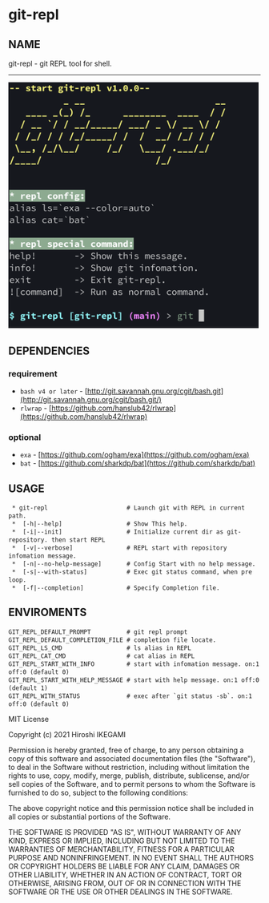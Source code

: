 # git-repl

NAME
----
git-repl - git REPL tool for shell.

----
<img src="https://github.com/magicdrive/git-repl/raw/main/docs/images/image.png" alt="git-repl" width="500" >


DEPENDENCIES
----

### requirement

* `bash v4 or later` - [http://git.savannah.gnu.org/cgit/bash.git](http://git.savannah.gnu.org/cgit/bash.git/)
* `rlwrap` - [https://github.com/hanslub42/rlwrap](https://github.com/hanslub42/rlwrap)

### optional

* `exa` - [https://github.com/ogham/exa](https://github.com/ogham/exa)
* `bat` - [https://github.com/sharkdp/bat](https://github.com/sharkdp/bat)

USAGE
----
```
 * git-repl                      # Launch git with REPL in current path.
 *  [-h|--help]                  # Show This help.
 *  [-i|--init]                  # Initialize current dir as git-repository. then start REPL
 *  [-v|--verbose]               # REPL start with repository infomation message.
 *  [-n|--no-help-message]       # Config Start with no help message.
 *  [-s|--with-status]           # Exec git status command, when pre loop.
 *  [-f|--completion]            # Specify Completion file.
```

ENVIROMENTS
----
```
GIT_REPL_DEFAULT_PROMPT          # git repl prompt
GIT_REPL_DEFAULT_COMPLETION_FILE # completion file locate.
GIT_REPL_LS_CMD                  # ls alias in REPL
GIT_REPL_CAT_CMD                 # cat alias in REPL
GIT_REPL_START_WITH_INFO         # start with infomation message. on:1 off:0 (default 0)
GIT_REPL_START_WITH_HELP_MESSAGE # start with help message. on:1 off:0 (default 1)
GIT_REPL_WITH_STATUS             # exec after `git status -sb`. on:1 off:0 (default 0)
```


MIT License

Copyright (c) 2021 Hiroshi IKEGAMI

Permission is hereby granted, free of charge, to any person obtaining a copy
of this software and associated documentation files (the "Software"), to deal
in the Software without restriction, including without limitation the rights
to use, copy, modify, merge, publish, distribute, sublicense, and/or sell
copies of the Software, and to permit persons to whom the Software is
furnished to do so, subject to the following conditions:

The above copyright notice and this permission notice shall be included in all
copies or substantial portions of the Software.

THE SOFTWARE IS PROVIDED "AS IS", WITHOUT WARRANTY OF ANY KIND, EXPRESS OR
IMPLIED, INCLUDING BUT NOT LIMITED TO THE WARRANTIES OF MERCHANTABILITY,
FITNESS FOR A PARTICULAR PURPOSE AND NONINFRINGEMENT. IN NO EVENT SHALL THE
AUTHORS OR COPYRIGHT HOLDERS BE LIABLE FOR ANY CLAIM, DAMAGES OR OTHER
LIABILITY, WHETHER IN AN ACTION OF CONTRACT, TORT OR OTHERWISE, ARISING FROM,
OUT OF OR IN CONNECTION WITH THE SOFTWARE OR THE USE OR OTHER DEALINGS IN THE
SOFTWARE.
